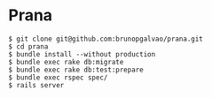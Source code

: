 # Prana

    $ git clone git@github.com:brunopgalvao/prana.git
    $ cd prana
    $ bundle install --without production
    $ bundle exec rake db:migrate
    $ bundle exec rake db:test:prepare
    $ bundle exec rspec spec/
    $ rails server

